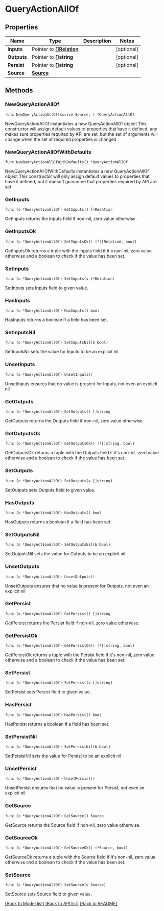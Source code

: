# QueryActionAllOf

## Properties

Name | Type | Description | Notes
------------ | ------------- | ------------- | -------------
**Inputs** | Pointer to [**[]Relation**](Relation.md) |  | [optional] 
**Outputs** | Pointer to **[]string** |  | [optional] 
**Persist** | Pointer to **[]string** |  | [optional] 
**Source** | [**Source**](Source.md) |  | 

## Methods

### NewQueryActionAllOf

`func NewQueryActionAllOf(source Source, ) *QueryActionAllOf`

NewQueryActionAllOf instantiates a new QueryActionAllOf object
This constructor will assign default values to properties that have it defined,
and makes sure properties required by API are set, but the set of arguments
will change when the set of required properties is changed

### NewQueryActionAllOfWithDefaults

`func NewQueryActionAllOfWithDefaults() *QueryActionAllOf`

NewQueryActionAllOfWithDefaults instantiates a new QueryActionAllOf object
This constructor will only assign default values to properties that have it defined,
but it doesn't guarantee that properties required by API are set

### GetInputs

`func (o *QueryActionAllOf) GetInputs() []Relation`

GetInputs returns the Inputs field if non-nil, zero value otherwise.

### GetInputsOk

`func (o *QueryActionAllOf) GetInputsOk() (*[]Relation, bool)`

GetInputsOk returns a tuple with the Inputs field if it's non-nil, zero value otherwise
and a boolean to check if the value has been set.

### SetInputs

`func (o *QueryActionAllOf) SetInputs(v []Relation)`

SetInputs sets Inputs field to given value.

### HasInputs

`func (o *QueryActionAllOf) HasInputs() bool`

HasInputs returns a boolean if a field has been set.

### SetInputsNil

`func (o *QueryActionAllOf) SetInputsNil(b bool)`

 SetInputsNil sets the value for Inputs to be an explicit nil

### UnsetInputs
`func (o *QueryActionAllOf) UnsetInputs()`

UnsetInputs ensures that no value is present for Inputs, not even an explicit nil
### GetOutputs

`func (o *QueryActionAllOf) GetOutputs() []string`

GetOutputs returns the Outputs field if non-nil, zero value otherwise.

### GetOutputsOk

`func (o *QueryActionAllOf) GetOutputsOk() (*[]string, bool)`

GetOutputsOk returns a tuple with the Outputs field if it's non-nil, zero value otherwise
and a boolean to check if the value has been set.

### SetOutputs

`func (o *QueryActionAllOf) SetOutputs(v []string)`

SetOutputs sets Outputs field to given value.

### HasOutputs

`func (o *QueryActionAllOf) HasOutputs() bool`

HasOutputs returns a boolean if a field has been set.

### SetOutputsNil

`func (o *QueryActionAllOf) SetOutputsNil(b bool)`

 SetOutputsNil sets the value for Outputs to be an explicit nil

### UnsetOutputs
`func (o *QueryActionAllOf) UnsetOutputs()`

UnsetOutputs ensures that no value is present for Outputs, not even an explicit nil
### GetPersist

`func (o *QueryActionAllOf) GetPersist() []string`

GetPersist returns the Persist field if non-nil, zero value otherwise.

### GetPersistOk

`func (o *QueryActionAllOf) GetPersistOk() (*[]string, bool)`

GetPersistOk returns a tuple with the Persist field if it's non-nil, zero value otherwise
and a boolean to check if the value has been set.

### SetPersist

`func (o *QueryActionAllOf) SetPersist(v []string)`

SetPersist sets Persist field to given value.

### HasPersist

`func (o *QueryActionAllOf) HasPersist() bool`

HasPersist returns a boolean if a field has been set.

### SetPersistNil

`func (o *QueryActionAllOf) SetPersistNil(b bool)`

 SetPersistNil sets the value for Persist to be an explicit nil

### UnsetPersist
`func (o *QueryActionAllOf) UnsetPersist()`

UnsetPersist ensures that no value is present for Persist, not even an explicit nil
### GetSource

`func (o *QueryActionAllOf) GetSource() Source`

GetSource returns the Source field if non-nil, zero value otherwise.

### GetSourceOk

`func (o *QueryActionAllOf) GetSourceOk() (*Source, bool)`

GetSourceOk returns a tuple with the Source field if it's non-nil, zero value otherwise
and a boolean to check if the value has been set.

### SetSource

`func (o *QueryActionAllOf) SetSource(v Source)`

SetSource sets Source field to given value.



[[Back to Model list]](../README.md#documentation-for-models) [[Back to API list]](../README.md#documentation-for-api-endpoints) [[Back to README]](../README.md)


